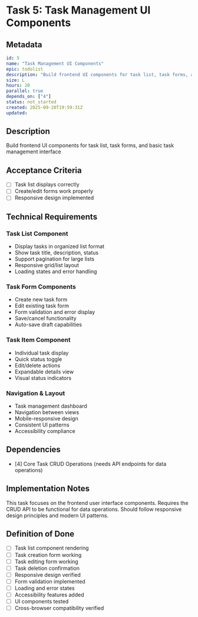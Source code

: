 # Task 5: Task Management UI Components

## Metadata
```yaml
id: 5
name: "Task Management UI Components"
epic: todolist
description: "Build frontend UI components for task list, task forms, and basic task management interface"
size: L
hours: 20
parallel: true
depends_on: ["4"]
status: not_started
created: 2025-09-20T19:59:31Z
updated: 
```

## Description
Build frontend UI components for task list, task forms, and basic task management interface

## Acceptance Criteria
- [ ] Task list displays correctly
- [ ] Create/edit forms work properly
- [ ] Responsive design implemented

## Technical Requirements

### Task List Component
- Display tasks in organized list format
- Show task title, description, status
- Support pagination for large lists
- Responsive grid/list layout
- Loading states and error handling

### Task Form Components
- Create new task form
- Edit existing task form
- Form validation and error display
- Save/cancel functionality
- Auto-save draft capabilities

### Task Item Component
- Individual task display
- Quick status toggle
- Edit/delete actions
- Expandable details view
- Visual status indicators

### Navigation & Layout
- Task management dashboard
- Navigation between views
- Mobile-responsive design
- Consistent UI patterns
- Accessibility compliance

## Dependencies
- [4] Core Task CRUD Operations (needs API endpoints for data operations)

## Implementation Notes
This task focuses on the frontend user interface components. Requires the CRUD API to be functional for data operations. Should follow responsive design principles and modern UI patterns.

## Definition of Done
- [ ] Task list component rendering
- [ ] Task creation form working
- [ ] Task editing form working
- [ ] Task deletion confirmation
- [ ] Responsive design verified
- [ ] Form validation implemented
- [ ] Loading and error states
- [ ] Accessibility features added
- [ ] UI components tested
- [ ] Cross-browser compatibility verified
